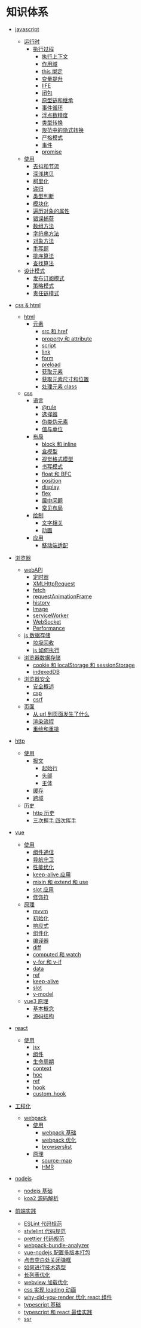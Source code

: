 # 知识体系

- [javascript]()

  - [运行时]()
    - [执行过程]()
      - [执行上下文](./js/execution_context.md)
      - [作用域](./js/scope.md)
      - [this 绑定](./js/this.md)
      - [变量提升](./js/hoisting.md)
      - [IIFE](./js/IIFE.md)
      - [闭包](./js/closure.md)
      - [原型链和继承](./js/prototype.md)
      - [事件循环](./js/event_loop.md)
      - [浮点数精度](./js/float.md)
      - [类型转换](./js/conversion.md)
      - [规范中的隐式转换](./js/conversion_specification.md)
      - [严格模式](./js/strict_mode.md)
      - [事件](./js/event.md)
      - [promise](./js/promise.md)
  - [使用]()
    - [去抖和节流](./js/debounce_throttle.md)
    - [深浅拷贝](./js/clone.md)
    - [柯里化](./js/curry.md)
    - [递归](./js/recursion.md)
    - [类型判断](./js/type_check.md)
    - [模块化](./js/module.md)
    - [遍历对象的属性](./js/get_object_key.md)
    - [错误捕获](./js/try_catch.md)
    - [数组方法]()
    - [字符串方法]()
    - [对象方法]()
    - [手写题](./js/achieve_byself.md)
    - [排序算法](./js/sort.md)
    - [查找算法](./js/search.md)
  - [设计模式]()
    - [发布订阅模式](./js/publish_subscribe.md)
    - [策略模式](./js/strategy.md)
    - [责任链模式](./js/chain_of_responsibility.md)

- [css & html]()

  - [html]()
    - [元素]()
      - [src 和 href](./html_css/src_href.md)
      - [property 和 attribute](./html_css/property_attribute.md)
      - [script](./html_css/html_script.md)
      - [link](./html_css/html_link.md)
      - [form](./html_css/html_form.md)
      - [preload](./html_css/preload.md)
      - [获取元素](./html_css/get_element.md)
      - [获取元素尺寸和位置](./html_css/get_element_size.md)
      - [处理元素 class](./html_css/handle_className.md)
  - [css]()
    - [语言]()
      - [@rule](./html_css/html_at_rule.md)
      - [选择器](./html_css/selectors.md)
      - [伪类伪元素](./html_css/pseudo.md)
      - [值与单位](./html_css/values_and_units.md)
    - [布局]()
      - [block 和 inline](./html_css/block_inline.md)
      - [盒模型](./html_css/box_model.md)
      - [视觉格式模型](./html_css/visual_formatting_model.md)
      - [书写模式](./html_css/writing_mode.md)
      - [float 和 BFC](./html_css/float_BFC.md)
      - [position](./html_css/position.md)
      - [display](./html_css/display.md)
      - [flex](./html_css/flex.md)
      - [居中问题](./html_css/in_the_middle.md)
      - [常见布局](./html_css/familiar_layout.md)
    - [绘制]()
      - [文字相关]()
      - [动画]()
    - [应用]()
      - [移动端适配](./html_css/mobile.md)

- [浏览器]()

  - [webAPI]()
    - [定时器](./browser/timer.md)
    - [XMLHttpRequest](./browser/XMLHttpRequest.md)
    - [fetch](./browser/fetch.md)
    - [requestAnimationFrame](./browser/requestAnimationFrame.md)
    - [history](./browser/history.md)
    - [Image](./browser/image.md)
    - [serviceWorker]()
    - [WebSocket]()
    - [Performance]()
  - [js 数据存储]()
    - [垃圾回收](./browser/garbage_collection.md)
    - [js 如何执行](./browser/js_how_to_run.md)
  - [浏览器数据存储]()
    - [cookie 和 localStorage 和 sessionStorage](./browser/cookie_storage.md)
    - [indexedDB]()
  - [浏览器安全]()
    - [安全概述](./browser/security.md)
    - [csp](./browser/csp.md)
    - [csrf](./browser/csrf.md)
  - [页面]()
    - [从 url 到页面发生了什么](./browser/url_to_page.md)
    - [渲染流程](./browser/browser_render_process.md)
    - [重绘和重排](./browser/repaint_reflow.md)

- [http]()

  - [使用]()
    - [报文]()
      - [起始行](./http/first_line.md)
      - [头部](./http/headers.md)
      - [主体](./http/body.md)
    - [缓存](./http/cache.md)
    - [跨域](./http/cross-domain.md)
  - [历史]()
    - [http 历史](./http/history.md)
    - [三次握手 四次挥手](./http/three_way_handshake.md)

- [vue]()

  - [使用]()
    - [组件通信](./vue/component_communicate.md)
    - [导航守卫](./vue/navigation_guards.md)
    - [性能优化](./vue/performance_optimizing.md)
    - [keep-alive 应用](./vue/keep_alive_apply.md)
    - [mixin 和 extend 和 use](./vue/mixin_extend_use.md)
    - [slot 应用](./vue/slot_apply.md)
    - [修饰符](./vue/modifiers.md)
  - [原理]()
    - [mvvm](./vue/mvvm.md)
    - [初始化](./vue/init.md)
    - [响应式](./vue/reactivity.md)
    - [组件化](./vue/component.md)
    - [编译器](./vue/compiler.md)
    - [diff](./vue/diff.md)
    - [computed 和 watch](./vue/computed_watch.md)
    - [v-for 和 v-if](./vue/vfor_vif.md)
    - [data](./vue/data.md)
    - [ref](./vue/ref.md)
    - [keep-alive](./vue/keep_alive.md)
    - [slot](./vue/slot.md)
    - [v-model](./vue/vmodel.md)
  - [vue3 原理]()
    - [基本概念](./vue/v3_1_base.md)
    - [源码结构](./vue/v3_2_prototype.md)

- [react]()

  - [使用]()
    - [jsx](./react/jsx.md)
    - [组件](./react/component.md)
    - [生命周期](./react/lifecycle.md)
    - [context](./react/context.md)
    - [hoc](./react/hoc_renderProps_props.children.md)
    - [ref](./react/ref.md)
    - [hook](./react/hook.md)
    - [custom_hook](./react/custom_hook.md)

- [工程化]()

  - [webpack]()
    - [使用]()
      - [webpack 基础](./webpack/webpack_base.md)
      - [webpack 优化](./webpack/webpack_optimise.md)
      - [browserslist](./webpack/browserslist.md)
    - [原理]()
      - [source-map](./webpack/source-map.md)
      - [HMR](./webpack/hmr.md)

- [nodejs]()

  - [nodejs 基础](./nodejs/basic.md)
  - [koa2 源码解析](./nodejs/koa2.md)

- [前端实践]()
  - [ESLint 代码规范](./frontend_practice/eslint.md)
  - [stylelint 代码规范](./frontend_practice/stylelint.md)
  - [prettier 代码规范](./frontend_practice/prettier.md)
  - [webpack-bundle-analyzer](./frontend_practice/webpack_bundle_analyzer.md)
  - [vue-nodejs 配置多版本打包](./frontend_practice/vue_nodjes_multiple_version.md)
  - [点击空白处关闭弹框](./frontend_practice/click_blank_close.md)
  - [如何进行技术选型](./frontend_practice/select_tech.md)
  - [长列表优化](./frontend_practice/long_list_optimise.md)
  - [webview 加载优化](./frontend_practice/webview_optimise.md)
  - [css 实现 loading 动画](./frontend_practice/css3_loading.md)
  - [why-did-you-render 优化 react 组件](./frontend_practice/why-did-you-render.md)
  - [typescript 基础](./frontend_practice/ts_basic.md)
  - [typescript 和 react 最佳实践](./frontend_practice/ts_react.md)
  - [ssr]()
